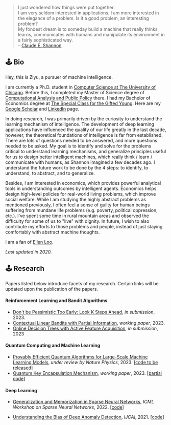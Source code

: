 <!-- # > The economic approach I refer to does not assume that individuals are motivated solely by selfishness or gain.  
# > It is a **method** of analysis, not an assumption about particular motivations.
# > [Gary S. Becker on his Nobel lecture, 1992](https://www.nobelprize.org/uploads/2018/06/becker-lecture.pdf) -->

<!-- # Although perhaps of no practical importance, the question is of theoretical interest, and it is hoped that a satisfactory solution of this problem will act as a wedge in attacking other problems of a similar nature and of greater significance.

# Chemistry has always seemed a little dull to me — too many isolated facts and too few general principles for my taste.

# The fundamental discoveries of such scientists are wonderful achievements in themselves, but would not affect the life of the common man without the intermediate efforts of engineers and inventors―people like Edison, Bell and Marconi.

# I see no limit to the capabilities of machines.

# I have great hopes in this direction for machines that will rival or even surpass the human brain.

# My fondest dream is to someday build a machine that really thinks, learns, communicates with humans and manipulate its environment in a fairly sophisticated way. -->

> I just wondered how things were put together.  
> I am very seldom interested in applications. I am more interested in the elegance of a problem. Is it a good problem, an interesting problem?  
> My fondest dream is to someday build a machine that really thinks, learns, communicates with humans and manipulate its environment in a fairly sophisticated way.    
> – [Claude E. Shannon](https://en.wikipedia.org/wiki/Claude_Shannon)


## 🕹 Bio

Hey, this is Ziyu, a pursuer of machine intelligence.

I am currently a Ph.D. student in [Computer Science at The University of Chicago](https://computerscience.uchicago.edu/). Before this, I completed my Master of Science degree of [Computational Analysis and Public Policy](https://capp.uchicago.edu/) there. I had my Bachelor of Economics degree at [The Special Class for the Gifted Young](https://www.wikiwand.com/en/Special_Class_for_the_Gifted_Young). Here are my [Google Scholar](https://scholar.google.com/citations?user=S2da4LUAAAAJ&hl=en) and [LinkedIn](https://www.linkedin.com/in/ziyuye/) page.

<!-- My research and working experience is available on [LinkedIn](https://www.linkedin.com/in/ziyuye/). My detailed CV is available upon request. -->

In doing research, I was primarily driven by the curiosity to understand the learning mechanism of intelligence. The development of deep learning applications have influenced the quality of our life greatly in the last decade, however, the theoretical foundations of intelligence is far from established. There are lots of questions needed to be answered, and more questions needed to be asked. My goal is to identify and solve for the problems critical to understand learning mechanisms, and generalize principles useful for us to design better intelligent machines, which really think / learn / communicate with humans, as Shannon imagined a few decades ago. I understand the future work to be done by the 4 steps: to identify, to understand, to abstract, and to generalize.

Besides, I am interested in economics, which provides powerful analytical tools in understanding outcomes by intelligent agents. Economics helps design high-level policies for real-world living problems, which improve social welfare. While I am studying the highly abstract problems as mentioned previously, I often feel a sense of guilty for human beings suffering from mundane life problems (e.g. poverty, political oppression, etc.). I've spent some time in rural mountain areas and observed the difficulty for some of us to "live" with dignity. In future, I wish to also contribute my efforts to those problems and people, instead of just staying comfortably with abstract machine thoughts.

I am a fan of [Ellen Loo](https://en.wikipedia.org/wiki/Ellen_Joyce_Loo).

*Last updated in 2020.*

## 🕹 Research
Papers listed below introduce facets of my research. Certain links will be updated upon the publication of the papers.
#### Reinforcement Learning and Bandit Algorithms

- [Don't be Pessimistic Too Early: Look K Steps Ahead](), *in submission*, 2023.
- [Contextual Linear Bandits with Partial Information](), *working paper*, 2023.
- [Online Decision Trees with Active Feature Acquisition](), *in submission*, 2023


#### Quantum Computing and Machine Learning
- [Provably Efficient Quantum Algorithms for Large-Scale Machine Learning Models](), *under review by Nature Physics*, 2023. [[code to be released](https://github.com/ZIYU-DEEP/quantum-sparse-training)]
- [Quantum Key Encapsulation Mechanism](), *working paper*, 2023. [[partial code](https://github.com/ZIYU-DEEP/Post-Quantum-Crypto-for-Blockchains)]



#### Deep Learning
- [Generalization and Memorization in Sparse Neural Networks](https://github.com/ZIYU-DEEP/Generalization-and-Memorization-in-Sparse-Training), *ICML Workshop on Sparse Neural Networks*, 2022. [[code](https://github.com/ZIYU-DEEP/Generalization-and-Memorization-in-Sparse-Training)]

- [Understanding the Bias of Deep Anomaly Detection](https://arxiv.org/abs/2105.07346), *IJCAI*, 2021. [[code](https://github.com/ZIYU-DEEP/Bias-in-Deep-Anomaly-Detection-PyTorch)]
